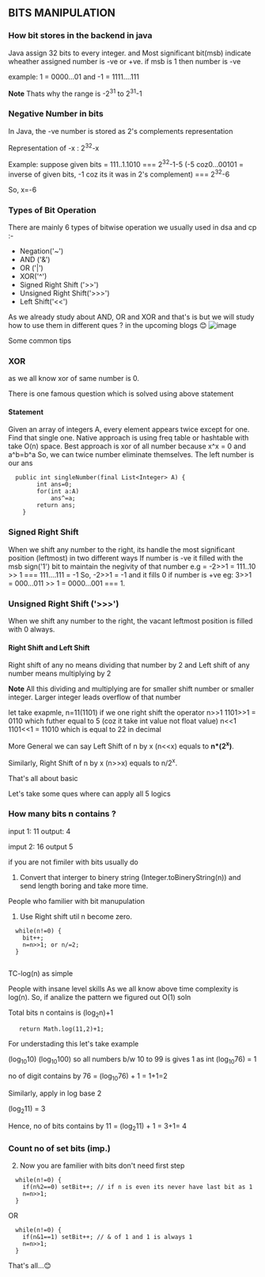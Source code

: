 ## BITS MANIPULATION

### How bit stores in the backend in java 
Java assign 32 bits to every integer.
and Most significant bit(msb) indicate wheather assigned number is -ve or +ve. if msb is 1 then number is -ve

example: 1 = 0000...01 and -1 = 1111....111

**Note** Thats why the range is -2<sup>31</sup> to 2<sup>31</sup>-1 

### Negative Number in bits
In Java, the -ve number is stored as 2's complements representation

Representation of -x : 2<sup>32</sup>-x

Example: suppose given bits = 111..1.1010 === 2<sup>32</sup>-1-5 (-5 coz0...00101 = inverse of given bits, -1 coz its it was in 2's complement) === 2<sup>32</sup>-6

So, x=-6 

### Types of Bit Operation
There are mainly 6 types of bitwise operation we usually used in dsa and cp :-
* Negation('~')
* AND ('&')
* OR ('|')
* XOR('^')
* Signed Right Shift ('>>')
* Unsigned Right Shift('>>>')
* Left Shift('<<')

As we already study about AND, OR and XOR and that's is but we will study how to use them in different ques ? in the upcoming blogs 😊
![image](https://fresh2refresh.com/wp-content/uploads/2013/10/Truth-table-2.png)

Some common tips 
### XOR
as we all know xor of same number is 0.

There is one famous question which is solved using above statement

#### Statement
  Given an array of integers A, every element appears twice except for one. Find that single one.
Native approach is using freq table or hashtable with take O(n) space.
Best approach is xor of all number because x^x = 0 and a^b=b^a So, we can twice number eliminate themselves. The left number is our ans

```
  public int singleNumber(final List<Integer> A) {
        int ans=0;
        for(int a:A)
            ans^=a;
        return ans;
    }

```
### Signed Right Shift
When we shift any number to the right, 
its handle the most significant position (leftmost) in two different ways If number is -ve it filled with the msb sign('1') bit to maintain the negivity of that number 
e.g = -2>>1 = 111..10 >> 1 === 111....111 = -1 So, -2>>1 = -1 
and it fills 0 if number is +ve eg: 3>>1 = 000...011 >> 1 = 0000...001 === 1.

### Unsigned Right Shift ('>>>')
When we shift any number to the right, the vacant leftmost position is filled with 0 always.

#### Right Shift and Left Shift
Right shift of any no means dividing that number by 2 and Left shift of any number means multiplying by 2

**Note** All this dividing and multiplying are for smaller shift number or smaller integer. Larger integer leads overflow of that number 

let take exapmle, n=11(1101)
if we one right shift the operator
n>>1
1101>>1 = 0110
which futher equal to 5 (coz it take int value not float value)
n<<1
1101<<1 = 11010
which is equal to 22 in decimal

More General we can say
Left Shift of n by x (n<<x) equals to <b>n*(2<sup>x</sup>)</b>.

Similarly, Right Shift of n by x (n>>x) equals to n/2<sup>x</sup>.

That's all about basic 

Let's take some ques where can apply all 5 logics

### How many bits n contains ?

input 1: 11
output: 4

imput 2: 16
output 5

if you are not fimiler with bits usually do 
1. Convert that interger to binery string (Integer.toBineryString(n)) and send length
boring and take more time.

People who familier with bit manupulation
1. Use Right shift util n become zero.
  ```
    while(n!=0) {
      bit++;
      n=n>>1; or n/=2;
    }
    
  ```
 TC-log(n) as simple
 
 People with insane level skills 
 As we all know above time complexity is log(n). So, if analize the pattern we figured out O(1) soln
 
 Total bits n contains is (log<sub>2</sub>n)+1
 
 ```
    return Math.log(11,2)+1;
 ```
 
 For understading this let's take example 
 
(log<sub>10</sub>10)
(log<sub>10</sub>100)
so all numbers b/w 10 to 99 is gives 1 as int
(log<sub>10</sub>76) = 1

no of digit contains by 76 = (log<sub>10</sub>76) + 1 = 1+1=2

Similarly, apply in log base 2

(log<sub>2</sub>11) = 3

Hence, no of bits contains by 11 = (log<sub>2</sub>11) + 1 = 3+1= 4

### Count no of set bits (imp.)

2. Now you are familier with bits don't need first step
```
  while(n!=0) {
    if(n%2==0) setBit++; // if n is even its never have last bit as 1
    n=n>>1;
  }

```
OR
```
  while(n!=0) {
    if(n&1==1) setBit++; // & of 1 and 1 is always 1
    n=n>>1;
  }

```
That's all...😊
